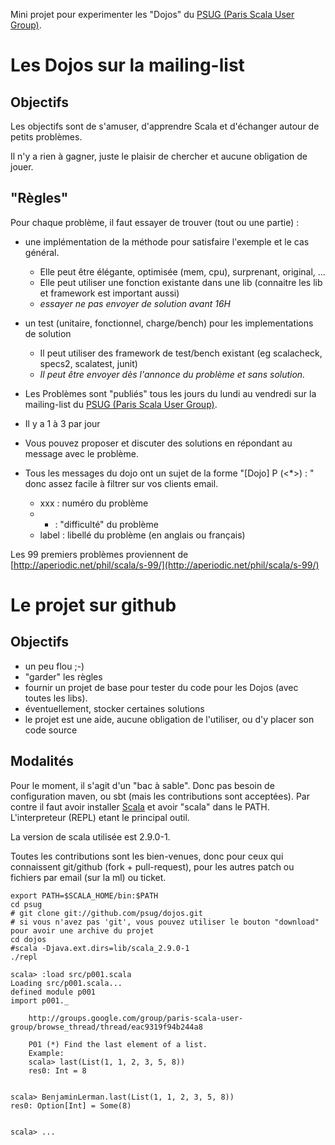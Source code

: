 Mini projet pour experimenter les "Dojos" du [PSUG (Paris Scala User Group)](http://groups.google.com/group/paris-scala-user-group).

# Les Dojos sur la mailing-list

## Objectifs

Les objectifs sont de s'amuser, d'apprendre Scala et d'échanger autour de petits problèmes.
  
Il n'y a rien à gagner, juste le plaisir de chercher et aucune obligation de jouer. 

## "Règles"

Pour chaque problème, il faut essayer de trouver (tout ou une partie) :

* une implémentation de la méthode pour satisfaire l'exemple et le cas général.
  * Elle peut être élégante, optimisée (mem, cpu), surprenant, original, ...
  * Elle peut utiliser une fonction existante dans une lib (connaitre les lib et framework est important aussi)
  * *essayer ne pas envoyer de solution avant 16H*
* un test (unitaire, fonctionnel, charge/bench) pour les implementations de solution
  * Il peut utiliser des framework de test/bench existant (eg scalacheck, specs2, scalatest, junit)
  * *Il peut être envoyer dès l'annonce du problème et sans solution.*

* Les Problèmes sont "publiés" tous les jours du lundi au vendredi sur la mailing-list du [PSUG (Paris Scala User Group)](http://groups.google.com/group/paris-scala-user-group).
* Il y a 1 à 3 par jour
* Vous pouvez proposer et discuter des solutions en répondant au message avec le problème. 
* Tous les messages du dojo ont un sujet de la forme "[Dojo] P<xxx> (<*>) : <label>" donc assez facile à filtrer sur vos clients email.
  * xxx : numéro du problème 
  * * : "difficulté" du problème 
  * label : libellé du problème (en anglais ou français)

Les 99 premiers problèmes proviennent de [http://aperiodic.net/phil/scala/s-99/](http://aperiodic.net/phil/scala/s-99/) 

# Le projet sur github

## Objectifs

* un peu flou ;-)
* "garder" les règles
* fournir un projet de base pour tester du code pour les Dojos (avec toutes les libs).
* éventuellement, stocker certaines solutions
* le projet est une aide, aucune obligation de l'utiliser, ou d'y placer son code source

## Modalités

Pour le moment, il s'agit d'un "bac à sable". Donc pas besoin de configuration maven, ou sbt (mais les contributions sont acceptées).
Par contre il faut avoir installer [Scala](http://www.scala-lang.org/downloads) et avoir "scala" dans le PATH. L'interpreteur (REPL) etant le principal outil.

La version de scala utilisée est 2.9.0-1.

Toutes les contributions sont les bien-venues, donc pour ceux qui connaissent git/github (fork + pull-request), pour les autres patch ou fichiers par email (sur la ml) ou ticket.

    export PATH=$SCALA_HOME/bin:$PATH
    cd psug
    # git clone git://github.com/psug/dojos.git
    # si vous n'avez pas 'git', vous pouvez utiliser le bouton "download" pour avoir une archive du projet
    cd dojos
    #scala -Djava.ext.dirs=lib/scala_2.9.0-1
    ./repl
    
    scala> :load src/p001.scala
    Loading src/p001.scala...
    defined module p001
    import p001._
    
        http://groups.google.com/group/paris-scala-user-group/browse_thread/thread/eac9319f94b244a8
        
        P01 (*) Find the last element of a list.
        Example:
        scala> last(List(1, 1, 2, 3, 5, 8))
        res0: Int = 8
      
    
    scala> BenjaminLerman.last(List(1, 1, 2, 3, 5, 8))
    res0: Option[Int] = Some(8)

    
    scala> ... 

